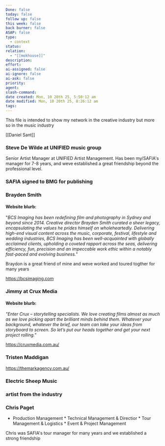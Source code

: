 ```yaml
---
Done: false
today: false
follow up: false
this week: false
back burner: false
ASAP: false
type:
  - context
status:
relation:
  - "[[mokhouse]]"
description:
effort:
ai-assigned: false
ai-ignore: false
ai-ask: false
priority:
agent:
slash-command:
date created: Mon, 10 20th 25, 5:50:12 am
date modified: Mon, 10 20th 25, 8:26:12 am
tags:
---
```

This file is intended to show my network in the creative industry but more so in the music industry

[[Daniel Sant]]


### Steve De Wilde at UNIFIED music group

Senior Artist Manager at UNIFIED Artist Management. Has been my/SAFIA's manager for 7-8 years, and weve established a great friendship beyond the professional level.


### SAFIA signed to BMG for publishing


### Brayden Smith

#### Website blurb:

"*BCS Imaging has been redefining film and photography in Sydney and beyond since 2014. Creative director Brayden Smith curated a sheer legacy, encapsulating the values he prides himself on wholeheartedly. Delivering high-end visual content across the music, corporate, festival, lifestyle and wedding industries, BCS Imaging has been well-acquainted with globally acclaimed clients, upholding a coveted rapport across the seas, delivering efficiency, fun, precision and an impeccable work ethic within a notably fast-paced and evolving business.*"

Braydon is a great friend of mine and weve worked and toured togther for many years

https://bcsimaging.com

### Jimmy at Crux Media

#### Website blurb:

*"Enter Crux – storytelling specialists. We love creating films almost as much as we love picking apart the brilliant minds behind them. Whatever your background, whatever the brief, our team can take your ideas from storyboard to screen. So let’s put our heads together and get your next project rolling."*

https://cruxmedia.com.au/
### Tristen Maddigan

https://themarkagency.com.au/
### Electric Sheep Music


### artist from the industry



### Chris Paget
* Production Management * Technical Management & Directior * Tour Management & Logistics * Event & Project Management

Chris was SAFIA's tour manager for many years and we established a strong friendship

